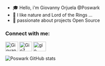 - 🎓 Hello, i'm Giovanny Orjuela @Poswark
- 👀 I like nature and Lord of the Rings ...
- 💞️ passionate about projects Open Source



<h3 align="left">Connect with me:</h3>
<p align="left">

<a href="https://www.linkedin.com/in/giovannyorjuel2" target="blank"><img align="center" src="https://raw.githubusercontent.com/rahuldkjain/github-profile-readme-generator/master/src/images/icons/Social/linked-in-alt.svg" alt="Giovanny" height="30" width="40" /></a>
<a href="https://www.instagram.com/giovannyorjuel2/?hl=es" target="blank"><img align="center" src="https://raw.githubusercontent.com/rahuldkjain/github-profile-readme-generator/master/src/images/icons/Social/instagram.svg" alt="Gio7" height="30" width="40" /></a>
<a href="https://www.youtube.com/" target="blank"><img align="center" src="https://raw.githubusercontent.com/rahuldkjain/github-profile-readme-generator/master/src/images/icons/Social/youtube.svg" alt="gio" height="30" width="40" /></a>
</p>


![Poswark GitHub stats](https://github-readme-stats.vercel.app/api?username=poswark&show_icons=true&theme=vue)
